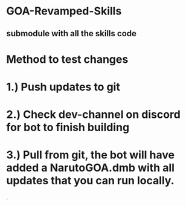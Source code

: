 # GOA-Revamped-Skills
submodule with all the skills code
---

# Method to test changes

# 1.) Push updates to git

# 2.) Check dev-channel on discord for bot to finish building

# 3.) Pull from git, the bot will have added a NarutoGOA.dmb with all updates that you can run locally.
.

